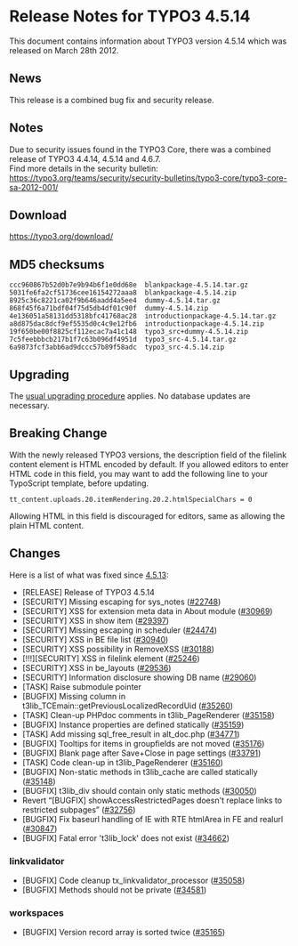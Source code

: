Release Notes for TYPO3 4.5.14
==============================

This document contains information about TYPO3 version 4.5.14 which was
released on March 28th 2012.

News
----

This release is a combined bug fix and security release.

Notes
-----

Due to security issues found in the TYPO3 Core, there was a combined
release of TYPO3 4.4.14, 4.5.14 and 4.6.7.\
Find more details in the security bulletin:
<https://typo3.org/teams/security/security-bulletins/typo3-core/typo3-core-sa-2012-001/>

Download
--------

<https://typo3.org/download/>

MD5 checksums
-------------

    ccc960867b52d0b7e9b94b6f1e0dd68e  blankpackage-4.5.14.tar.gz
    5031fe6fa2cf51736cee16154272aaa8  blankpackage-4.5.14.zip
    8925c36c8221ca02f9b646aadd4a5ee4  dummy-4.5.14.tar.gz
    868f45f6a71bdf04f75d5db4df01c90f  dummy-4.5.14.zip
    4e136051a58131dd5318bfc41768ac28  introductionpackage-4.5.14.tar.gz
    a8d875dac8dcf9ef5535d0c4c9e12fb6  introductionpackage-4.5.14.zip
    19f650be00f8825cf112ecac7a41c148  typo3_src+dummy-4.5.14.zip
    7c5feebbbcb217b1f7c63b096df4951d  typo3_src-4.5.14.tar.gz
    6a9873fcf3abb6ad9dccc57b89f58adc  typo3_src-4.5.14.zip

Upgrading
---------

The [usual upgrading
procedure](https://docs.typo3.org/typo3cms/InstallationGuide/) applies.
No database updates are necessary.

Breaking Change
---------------

With the newly released TYPO3 versions, the description field of the
filelink content element is HTML encoded by default. If you allowed
editors to enter HTML code in this field, you may want to add the
following line to your TypoScript template, before updating.

    tt_content.uploads.20.itemRendering.20.2.htmlSpecialChars = 0

Allowing HTML in this field is discouraged for editors, same as allowing
the plain HTML content.

Changes
-------

Here is a list of what was fixed since
[4.5.13](TYPO3_4.5.13 "wikilink"):

-   \[RELEASE\] Release of TYPO3 4.5.14
-   \[SECURITY\] Missing escaping for sys\_notes
    ([\#22748](https://forge.typo3.org/issues/22748))
-   \[SECURITY\] XSS for extension meta data in About module
    ([\#30969](https://forge.typo3.org/issues/30969))
-   \[SECURITY\] XSS in show item
    ([\#29397](https://forge.typo3.org/issues/29397))
-   \[SECURITY\] Missing escaping in scheduler
    ([\#24474](https://forge.typo3.org/issues/24474))
-   \[SECURITY\] XSS in BE file list
    ([\#30940](https://forge.typo3.org/issues/30940))
-   \[SECURITY\] XSS possibility in RemoveXSS
    ([\#30188](https://forge.typo3.org/issues/30188))
-   \[!!!\]\[SECURITY\] XSS in filelink element
    ([\#25246](https://forge.typo3.org/issues/25246))
-   \[SECURITY\] XSS in be\_layouts
    ([\#29536](https://forge.typo3.org/issues/29536))
-   \[SECURITY\] Information disclosure showing DB name
    ([\#29060](https://forge.typo3.org/issues/29060))
-   \[TASK\] Raise submodule pointer
-   \[BUGFIX\] Missing column in
    t3lib\_TCEmain::getPreviousLocalizedRecordUid
    ([\#35260](https://forge.typo3.org/issues/35260))
-   \[TASK\] Clean-up PHPdoc comments in t3lib\_PageRenderer
    ([\#35158](https://forge.typo3.org/issues/35158))
-   \[BUGFIX\] Instance properties are defined statically
    ([\#35159](https://forge.typo3.org/issues/35159))
-   \[TASK\] Add missing sql\_free\_result in alt\_doc.php
    ([\#34771](https://forge.typo3.org/issues/34771))
-   \[BUGFIX\] Tooltips for items in groupfields are not moved
    ([\#35176](https://forge.typo3.org/issues/35176))
-   \[BUGFIX\] Blank page after Save+Close in page settings
    ([\#33791](https://forge.typo3.org/issues/33791))
-   \[TASK\] Code clean-up in t3lib\_PageRenderer
    ([\#35160](https://forge.typo3.org/issues/35160))
-   \[BUGFIX\] Non-static methods in t3lib\_cache are called statically
    ([\#35148](https://forge.typo3.org/issues/35148))
-   \[BUGFIX\] t3lib\_div should contain only static methods
    ([\#30050](https://forge.typo3.org/issues/30050))
-   Revert “\[BUGFIX\] showAccessRestrictedPages doesn't replace links
    to restricted subpages”
    ([\#32756](https://forge.typo3.org/issues/32756))
-   \[BUGFIX\] Fix baseurl handling of IE with RTE htmlArea in FE and
    realurl ([\#30847](https://forge.typo3.org/issues/30847))
-   \[BUGFIX\] Fatal error 't3lib\_lock' does not exist
    ([\#34662](https://forge.typo3.org/issues/34662))

### linkvalidator

-   \[BUGFIX\] Code cleanup tx\_linkvalidator\_processor
    ([\#35058](https://forge.typo3.org/issues/35058))
-   \[BUGFIX\] Methods should not be private
    ([\#34581](https://forge.typo3.org/issues/34581))

### workspaces

-   \[BUGFIX\] Version record array is sorted twice
    ([\#35165](https://forge.typo3.org/issues/35165))


